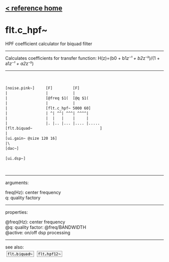 [< reference home](ceammc_lib.html)
---

# flt.c_hpf~


HPF coefficient calculator for biquad filter

---

Calculates coefficients for transfer function: H(z)=(b0 + b1*z⁻¹ + b2*z⁻²)/(1 +
            a1*z⁻¹ + a2*z⁻²)<br>


---


```


[noise.pink~]     [F]         [F]
|                 |           |
|                 [@freq $1(  [@q $1(
|                 |           |
|                 [flt.c_hpf~ 5000 60]
|                 | ^| ^^| ^^^| ^^^^|
|                 |  |   |    |     |
|                 |. |.. |... |.... |.....
[flt.biquad~                              ]
|
[ui.gain~ @size 120 16]
|\
[dac~]

[ui.dsp~]

            
```

---
arguments:

freq(Hz): center
            frequency<br>
q: quality
            factory<br>

---
properties:

@freq(Hz): center frequency<br>
@q: quality
            factor: @freq/BANDWIDTH<br>
@active: on/off dsp
            processing<br>

---
see also:<br>
[![flt.biquad~](img/object_flt.biquad~.png)](flt.biquad~.html)
[![flt.hpf12~](img/object_flt.hpf12~.png)](flt.hpf12~.html)

